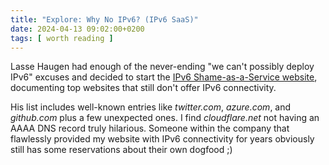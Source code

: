 ```yaml
---
title: "Explore: Why No IPv6? (IPv6 SaaS)"
date: 2024-04-13 09:02:00+0200
tags: [ worth reading ]
---
```

Lasse Haugen had enough of the never-ending "we can't possibly deploy IPv6" excuses and decided to start the [IPv6 Shame-as-a-Service website](https://whynoipv6.com/), documenting top websites that still don't offer IPv6 connectivity.

His list includes well-known entries like *twitter.com*, *azure.com*, and *github.com* plus a few unexpected ones. I find *cloudflare.net* not having an AAAA DNS record truly hilarious. Someone within the company that flawlessly provided my website with IPv6 connectivity for years obviously still has some reservations about their own dogfood ;)
